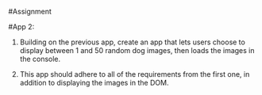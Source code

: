 #Assignment

#App 2:

<!-- 1. Create an app that lets users choose to display between 1 and 50 random dog images, then prints the results to the console. [done]

2. The app should feature a form with a required input where users indicate the number of images to retrieve, and the input should default to 3. [done]

3. Use the endpoint described in the "DISPLAY MULTIPLE RANDOM IMAGES FROM ALL DOGS COLLECTION" section of this page of the DogAPI docs.[done] -->

1. Building on the previous app, create an app that lets users choose to display between 1 and 50 random dog images, then loads the images in the console. 

2. This app should adhere to all of the requirements from the first one, in addition to displaying the images in the DOM.
